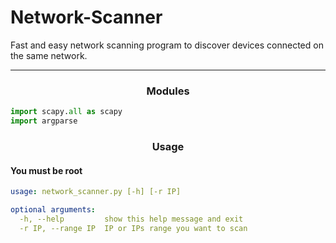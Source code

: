 # Network-Scanner
Fast and easy network scanning program to discover devices connected on the same network.

---

<h3 text align="center"> Modules </h3>

```py
import scapy.all as scapy
import argparse
```
<h3 text align="center"> Usage </h3>

<h4> You must be root </h4>

```yml
usage: network_scanner.py [-h] [-r IP]

optional arguments:
  -h, --help         show this help message and exit
  -r IP, --range IP  IP or IPs range you want to scan
  ```
